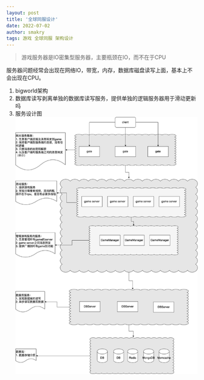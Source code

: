 ```yaml
---
layout: post
title: '全球同服设计'
date: 2022-07-02
author: smakry
tags: 游戏 全球同服 架构设计
---
```


> 游戏服务器是IO密集型服务器，主要瓶颈在IO，而不在于CPU

服务器问题经常会出现在网络IO，带宽，内存，数据库磁盘读写上面，基本上不会出现在CPU。

1. bigworld架构
2. 数据库读写剥离单独的数据库读写服务，提供单独的逻辑服务器用于滑动更新吗
3. 服务设计图 ![architecture](https://github.com/smakry/drawio/blob/master/architecture.drawio.png)
